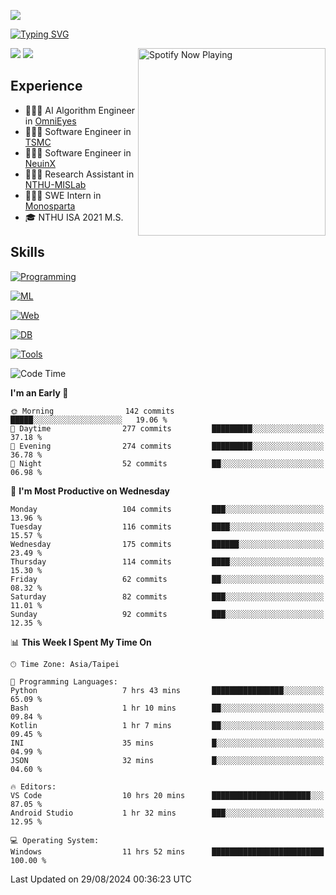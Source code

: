 ![](https://komarev.com/ghpvc/?username=peter0512lee&color=ff69b4)

[![Typing SVG](https://readme-typing-svg.herokuapp.com?color=F742BA&size=20&lines=Hi!+I'm+JYL)](https://git.io/typing-svg)

[<img src="https://spotify-now-playing.peter0512lee.vercel.app/api/spotify-playing" alt="Spotify Now Playing" width="300" align="right" />](https://open.spotify.com/user/21iyoswqgnkoe7peuesmqnhgy)

![](https://leetcard.jacoblin.cool/peter0512lee?theme=dark)
![](https://github-readme-activity-graph.vercel.app/graph?username=peter0512lee&theme=github)

## Experience
- 🧑🏻‍💻 AI Algorithm Engineer in [OmniEyes](https://www.theomnieyes.com/)
- 🧑🏻‍💻 Software Engineer in [TSMC](https://www.tsmc.com/)
- 🧑🏻‍💻 Software Engineer in [NeuinX](https://neuinx.com/)
- 🧑🏻‍💻 Research Assistant in [NTHU-MISLab](https://mislab.cs.nthu.edu.tw/)
- 🧑🏻‍💻 SWE Intern in [Monosparta](https://monosparta.org/)
- 🎓 NTHU ISA 2021 M.S.

## Skills
[![Programming](https://skillicons.dev/icons?i=py,kotlin,js)](https://skillicons.dev)

[![ML](https://skillicons.dev/icons?i=pytorch,opencv,sklearn)](https://skillicons.dev)

[![Web](https://skillicons.dev/icons?i=html,css,react,tailwind,nodejs,vite)](https://skillicons.dev)

[![DB](https://skillicons.dev/icons?i=firebase,sqlite,mysql,mongodb)](https://skillicons.dev)

[![Tools](https://skillicons.dev/icons?i=git,github,githubactions,vercel,docker,kubernetes,vscode,postman,anaconda,androidstudio)](https://skillicons.dev)

<!--
<table><tr><td valign="top" width="50%">

<img src="https://github-readme-stats-sigma-five.vercel.app/api?username=peter0512lee&hide_border=true&show_icons=true&locale=en&layout=compact&theme=dracula" align="left" style="width: 100%" />

</td><td valign="top" width="50%">

<img src="https://github-readme-stats-sigma-five.vercel.app/api/top-langs?username=peter0512lee&hide_border=true&show_icons=true&locale=en&layout=compact&theme=dracula" align="left" style="width: 100%" />

</td></tr></table>  
-->

<!--START_SECTION:waka-->
![Code Time](http://img.shields.io/badge/Code%20Time-1%2C246%20hrs-blue)

**I'm an Early 🐤** 

```text
🌞 Morning                142 commits         █████░░░░░░░░░░░░░░░░░░░░   19.06 % 
🌆 Daytime                277 commits         █████████░░░░░░░░░░░░░░░░   37.18 % 
🌃 Evening                274 commits         █████████░░░░░░░░░░░░░░░░   36.78 % 
🌙 Night                  52 commits          ██░░░░░░░░░░░░░░░░░░░░░░░   06.98 % 
```
📅 **I'm Most Productive on Wednesday** 

```text
Monday                   104 commits         ███░░░░░░░░░░░░░░░░░░░░░░   13.96 % 
Tuesday                  116 commits         ████░░░░░░░░░░░░░░░░░░░░░   15.57 % 
Wednesday                175 commits         ██████░░░░░░░░░░░░░░░░░░░   23.49 % 
Thursday                 114 commits         ████░░░░░░░░░░░░░░░░░░░░░   15.30 % 
Friday                   62 commits          ██░░░░░░░░░░░░░░░░░░░░░░░   08.32 % 
Saturday                 82 commits          ███░░░░░░░░░░░░░░░░░░░░░░   11.01 % 
Sunday                   92 commits          ███░░░░░░░░░░░░░░░░░░░░░░   12.35 % 
```


📊 **This Week I Spent My Time On** 

```text
🕑︎ Time Zone: Asia/Taipei

💬 Programming Languages: 
Python                   7 hrs 43 mins       ████████████████░░░░░░░░░   65.09 % 
Bash                     1 hr 10 mins        ██░░░░░░░░░░░░░░░░░░░░░░░   09.84 % 
Kotlin                   1 hr 7 mins         ██░░░░░░░░░░░░░░░░░░░░░░░   09.45 % 
INI                      35 mins             █░░░░░░░░░░░░░░░░░░░░░░░░   04.99 % 
JSON                     32 mins             █░░░░░░░░░░░░░░░░░░░░░░░░   04.60 % 

🔥 Editors: 
VS Code                  10 hrs 20 mins      ██████████████████████░░░   87.05 % 
Android Studio           1 hr 32 mins        ███░░░░░░░░░░░░░░░░░░░░░░   12.95 % 

💻 Operating System: 
Windows                  11 hrs 52 mins      █████████████████████████   100.00 % 
```


 Last Updated on 29/08/2024 00:36:23 UTC
<!--END_SECTION:waka-->


<!--
**peter0512lee/peter0512lee** is a ✨ _special_ ✨ repository because its `README.md` (this file) appears on your GitHub profile.

